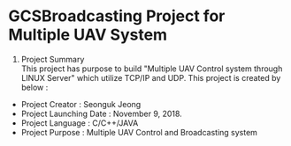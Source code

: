 # GCSBroadcasting Project for Multiple UAV System
1. Project Summary</br>
 This project has purpose to build "Multiple UAV Control system through LINUX Server" which utilize TCP/IP and UDP. This project is created by below :
 - Project Creator : Seonguk Jeong
 - Project Launching Date : November 9, 2018.
 - Project Language : C/C++/JAVA
 - Project Purpose : Multiple UAV Control and Broadcasting system
